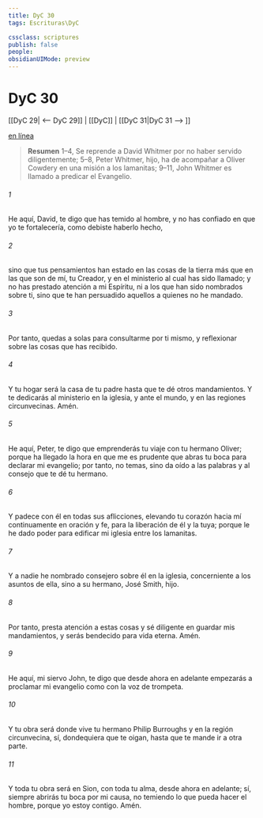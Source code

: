 ```yaml
---
title: DyC 30
tags: Escrituras\DyC

cssclass: scriptures
publish: false
people:
obsidianUIMode: preview
---
```


# DyC 30
[[DyC 29| <-- DyC 29]] | [[DyC]] | [[DyC 31|DyC 31 --> ]]

[en línea](https://churchofjesuschrist.org/study/scriptures/dc-testament/dc/30?lang=spa)

> __Resumen__
1–4, Se reprende a David Whitmer por no haber servido diligentemente; 5–8, Peter Whitmer, hijo, ha de acompañar a Oliver Cowdery en una misión a los lamanitas; 9–11, John Whitmer es llamado a predicar el Evangelio.

###### 1 
He aquí, David, te digo que has temido al hombre, y no has confiado en que yo te fortalecería, como debiste haberlo hecho,

###### 2 
sino que tus pensamientos han estado en las cosas de la tierra más que en las que son de mí, tu Creador, y en el ministerio al cual has sido llamado; y no has prestado atención a mi Espíritu, ni a los que han sido nombrados sobre ti, sino que te han persuadido aquellos a quienes no he mandado.

###### 3 
Por tanto, quedas a solas para consultarme por ti mismo, y reflexionar sobre las cosas que has recibido.

###### 4 
Y tu hogar será la casa de tu padre hasta que te dé otros mandamientos. Y te dedicarás al ministerio en la iglesia, y ante el mundo, y en las regiones circunvecinas. Amén.

###### 5 
He aquí, Peter, te digo que emprenderás tu viaje con tu hermano Oliver; porque ha llegado la hora en que me es prudente que abras tu boca para declarar mi evangelio; por tanto, no temas, sino da oído a las palabras y al consejo que te dé tu hermano.

###### 6 
Y padece con él en todas sus aflicciones, elevando tu corazón hacia mí continuamente en oración y fe, para la liberación de él y la tuya; porque le he dado poder para edificar mi iglesia entre los lamanitas.

###### 7 
Y a nadie he nombrado consejero sobre él en la iglesia, concerniente a los asuntos de ella, sino a su hermano, José Smith, hijo.

###### 8 
Por tanto, presta atención a estas cosas y sé diligente en guardar mis mandamientos, y serás bendecido para vida eterna. Amén.

###### 9 
He aquí, mi siervo John, te digo que desde ahora en adelante empezarás a proclamar mi evangelio como con la voz de trompeta.

###### 10 
Y tu obra será donde vive tu hermano Philip Burroughs y en la región circunvecina, sí, dondequiera que te oigan, hasta que te mande ir a otra parte.

###### 11 
Y toda tu obra será en Sion, con toda tu alma, desde ahora en adelante; sí, siempre abrirás tu boca por mi causa, no temiendo lo que pueda hacer el hombre, porque yo estoy contigo. Amén.


